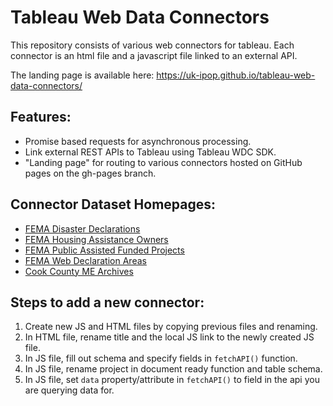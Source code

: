 # Tableau Web Data Connectors

This repository consists of various web connectors for tableau. Each connector is an html file and a javascript file linked to an external API.

The landing page is available here: https://uk-ipop.github.io/tableau-web-data-connectors/ 

## Features:
- Promise based requests for asynchronous processing.
- Link external REST APIs to Tableau using Tableau WDC SDK.
- "Landing page" for routing to various connectors hosted on GitHub pages on the gh-pages branch.

## Connector Dataset Homepages:
- [FEMA Disaster Declarations](https://www.fema.gov/openfema-data-page/disaster-declarations-summaries-v1)
- [FEMA Housing Assistance Owners](https://www.fema.gov/openfema-data-page/housing-assistance-program-data-owners-v2)
- [FEMA Public Assisted Funded Projects](https://www.fema.gov/openfema-data-page/public-assistance-funded-projects-details)
- [FEMA Web Declaration Areas](https://www.fema.gov/openfema-data-page/fema-web-declaration-areas-v1)
- [Cook County ME Archives](https://datacatalog.cookcountyil.gov/Public-Safety/Medical-Examiner-Case-Archive/cjeq-bs86)

## Steps to add a new connector:
1. Create new JS and HTML files by copying previous files and renaming.
2. In HTML file, rename title and the local JS link to the newly created JS file.
3. In JS file, fill out schema and specify fields in `fetchAPI()` function. 
4. In JS file, rename project in document ready function and table schema. 
5. In JS file, set `data` property/attribute in `fetchAPI()` to field in the api you are querying data for. 